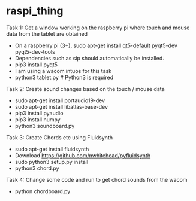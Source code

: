 # raspi_thing

Task 1: Get a window working on the raspberry pi where touch and mouse data from the tablet are obtained
* On a raspberry pi (3+), sudo apt-get install qt5-default pyqt5-dev pyqt5-dev-tools
* Dependencies such as sip should automatically be installed.
* pip3 install pyqt5
* I am using a wacom intuos for this task
* python3 tablet.py # Python3 is required

Task 2: Create sound changes based on the touch / mouse data
* sudo apt-get install portaudio19-dev
* sudo apt-get install libatlas-base-dev
* pip3 install pyaudio
* pip3 install numpy
* python3 soundboard.py

Task 3: Create Chords etc using Fluidsynth
* sudo apt-get install fluidsynth
* Download https://github.com/nwhitehead/pyfluidsynth
* sudo python3 setup.py install
* python3 chord.py

Task 4: Change some code and run to get chord sounds from the wacom
* python chordboard.py
